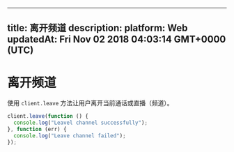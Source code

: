 
---
title: 离开频道
description: 
platform: Web
updatedAt: Fri Nov 02 2018 04:03:14 GMT+0000 (UTC)
---
# 离开频道
使用 `client.leave` 方法让用户离开当前通话或直播（频道）。

```javascript
client.leave(function () {
  console.log("Leavel channel successfully");
}, function (err) {
  console.log("Leave channel failed");
});
```
